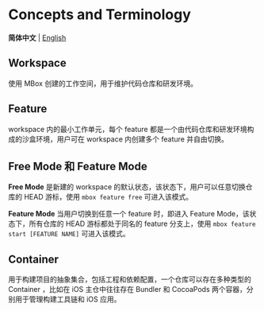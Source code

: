 # Concepts and Terminology

**简体中文** | [English](https://github.com/MBoxPlus/mbox/wiki/MBox-terminology) 

## Workspace

使用 MBox 创建的工作空间，用于维护代码仓库和研发环境。

## Feature

 workspace 内的最小工作单元，每个 feature 都是一个由代码仓库和研发环境构成的沙盒环境，用户可在 workspace 内创建多个 feature 并自由切换。


## Free Mode 和 Feature Mode

**Free Mode** 是新建的 workspace 的默认状态，该状态下，用户可以任意切换仓库的 HEAD 游标，使用 `mbox feature free` 可进入该模式。

**Feature Mode** 当用户切换到任意一个 feature 时，即进入 Feature Mode，该状态下，所有仓库的 HEAD 游标都处于同名的 feature 分支上，使用 `mbox feature start [FEATURE NAME]` 可进入该模式。

## Container

用于构建项目的抽象集合，包括工程和依赖配置，一个仓库可以存在多种类型的 Container ，比如在 iOS 主仓中往往存在 Bundler 和 CocoaPods 两个容器，分别用于管理构建工具链和 iOS 应用。
